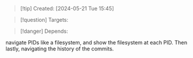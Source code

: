 
>[!tip] Created: [2024-05-21 Tue 15:45]

>[!question] Targets: 

>[!danger] Depends: 

navigate PIDs like a filesystem, and show the filesystem at each PID.
Then lastly, navigating the history of the commits.